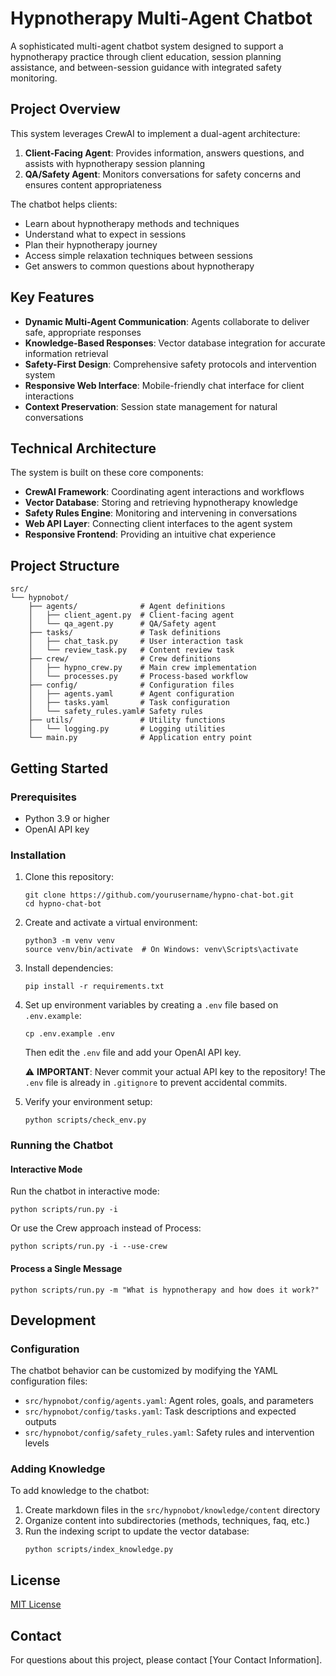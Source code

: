 # Hypnotherapy Multi-Agent Chatbot

A sophisticated multi-agent chatbot system designed to support a hypnotherapy practice through client education, session planning assistance, and between-session guidance with integrated safety monitoring.

## Project Overview

This system leverages CrewAI to implement a dual-agent architecture:

1. **Client-Facing Agent**: Provides information, answers questions, and assists with hypnotherapy session planning
2. **QA/Safety Agent**: Monitors conversations for safety concerns and ensures content appropriateness

The chatbot helps clients:
- Learn about hypnotherapy methods and techniques
- Understand what to expect in sessions
- Plan their hypnotherapy journey
- Access simple relaxation techniques between sessions
- Get answers to common questions about hypnotherapy

## Key Features

- **Dynamic Multi-Agent Communication**: Agents collaborate to deliver safe, appropriate responses
- **Knowledge-Based Responses**: Vector database integration for accurate information retrieval
- **Safety-First Design**: Comprehensive safety protocols and intervention system
- **Responsive Web Interface**: Mobile-friendly chat interface for client interactions
- **Context Preservation**: Session state management for natural conversations

## Technical Architecture

The system is built on these core components:

- **CrewAI Framework**: Coordinating agent interactions and workflows
- **Vector Database**: Storing and retrieving hypnotherapy knowledge
- **Safety Rules Engine**: Monitoring and intervening in conversations
- **Web API Layer**: Connecting client interfaces to the agent system
- **Responsive Frontend**: Providing an intuitive chat experience

## Project Structure

```
src/
└── hypnobot/
    ├── agents/              # Agent definitions
    │   ├── client_agent.py  # Client-facing agent 
    │   └── qa_agent.py      # QA/Safety agent
    ├── tasks/               # Task definitions
    │   ├── chat_task.py     # User interaction task
    │   └── review_task.py   # Content review task
    ├── crew/                # Crew definitions
    │   ├── hypno_crew.py    # Main crew implementation
    │   └── processes.py     # Process-based workflow
    ├── config/              # Configuration files
    │   ├── agents.yaml      # Agent configuration
    │   ├── tasks.yaml       # Task configuration
    │   └── safety_rules.yaml# Safety rules
    ├── utils/               # Utility functions
    │   └── logging.py       # Logging utilities
    └── main.py              # Application entry point
```

## Getting Started

### Prerequisites

- Python 3.9 or higher
- OpenAI API key

### Installation

1. Clone this repository:
   ```
   git clone https://github.com/yourusername/hypno-chat-bot.git
   cd hypno-chat-bot
   ```

2. Create and activate a virtual environment:
   ```
   python3 -m venv venv
   source venv/bin/activate  # On Windows: venv\Scripts\activate
   ```

3. Install dependencies:
   ```
   pip install -r requirements.txt
   ```

4. Set up environment variables by creating a `.env` file based on `.env.example`:
   ```
   cp .env.example .env
   ```
   Then edit the `.env` file and add your OpenAI API key.

   ⚠️ **IMPORTANT**: Never commit your actual API key to the repository! The `.env` file is already in `.gitignore` to prevent accidental commits.

5. Verify your environment setup:
   ```
   python scripts/check_env.py
   ```

### Running the Chatbot

#### Interactive Mode

Run the chatbot in interactive mode:

```
python scripts/run.py -i
```

Or use the Crew approach instead of Process:

```
python scripts/run.py -i --use-crew
```

#### Process a Single Message

```
python scripts/run.py -m "What is hypnotherapy and how does it work?"
```

## Development

### Configuration

The chatbot behavior can be customized by modifying the YAML configuration files:

- `src/hypnobot/config/agents.yaml`: Agent roles, goals, and parameters
- `src/hypnobot/config/tasks.yaml`: Task descriptions and expected outputs
- `src/hypnobot/config/safety_rules.yaml`: Safety rules and intervention levels

### Adding Knowledge

To add knowledge to the chatbot:

1. Create markdown files in the `src/hypnobot/knowledge/content` directory
2. Organize content into subdirectories (methods, techniques, faq, etc.)
3. Run the indexing script to update the vector database:
   ```
   python scripts/index_knowledge.py
   ```

## License

[MIT License](LICENSE)

## Contact

For questions about this project, please contact [Your Contact Information].